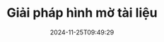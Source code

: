 ---
############################# Static ############################
layout: "family"
date:  2024-11-25T09:49:29
draft: false

product: "Watermark"
product_tag: "watermark"

lang: vi

############################# Head ############################
head_title: "Tài liệu Hình mờ C# Java Node.js Python | thêm hình mờ"
head_description: "Thêm hình mờ vào PDF, hình ảnh và tài liệu. Giải pháp đánh dấu hình mờ cho Microsoft Office, PDF, OpenDocument, Hình ảnh, v.v."

############################# Header ############################
title: "Giải pháp hình mờ tài liệu"
description:  |
  Thêm hình mờ văn bản và hình ảnh cho tài liệu và hình ảnh của bạn.

  Tìm kiếm và sửa đổi hình mờ tài liệu một cách thuận tiện.

  Nhận thông tin về hình mờ được trình bày trong tài liệu của bạn.

############################# Supported Platforms ###############################
supported_platforms:
  enable: true
  head_title: "Chọn nền tảng của bạn"
  title: "Độc lập nền tảng"
  description: "Thư viện GroupDocs.Watermark hỗ trợ các hệ điều hành và framework sau:"
  details_link_title: "Tìm hiểu thêm"

  items:
    # items loop
    - title: ".NET"
      description: GroupDocs.Watermark .NET 
      color: "blue"
      tag: "net"
      link: "/watermark/net/"
      features_link: "https://docs.groupdocs.com/watermark/net/system-requirements/"
      features:
          # features loop
          - rows: "4"
            content: |
                    .NET Framework 4.5 or higher <br> .NET Core 3.0 or higher <br> .NET 5.0 or higher
      
          # features loop
          - rows: "1"
            content: |
                    Windows <br> Linux <br> Mac OS
      
          # features loop
          - rows: "3"
            content: |
                    Microsoft Visual Studio <br> JetBrains Rider <br> Microsoft Visual Code
      
          # features loop
          - rows: "1"
            content: |
                    50+ file formats
      

    # items loop
    - title: "Java"
      description: GroupDocs.Watermark Java
      color: "red"
      tag: "java"
      link: "/watermark/java/"
      features_link: "https://docs.groupdocs.com/watermark/java/system-requirements/"
      features:
          # features loop
          - rows: "4"
            content: |
                    Java 8 or higher <br> Kotlin
      
          # features loop
          - rows: "1"
            content: |
                    Windows <br> Linux <br> Mac OS
      
          # features loop
          - rows: "3"
            content: |
                    IntelliJ IDEA <br> Eclipse <br> NetBeans
      
          # features loop
          - rows: "1"
            content: |
                    50+ file formats

    # items loop
    - title: "Node.js"
      description: GroupDocs.Watermark Node.js
      color: "green"
      tag: "nodejs-java"
      link: "/watermark/nodejs-java/"
      features_link: "https://docs.groupdocs.com/watermark/nodejs-java/system-requirements/"
      features:
          # features loop
          - rows: "4"
            content: |
                    Node.js 16+ and J2SE 8.0 (1.8)+
      
          # features loop
          - rows: "1"
            content: |
                    Windows <br> Linux <br> Mac OS
      
          # features loop
          - rows: "3"
            content: |
                    Atom <br> Visual Studio Code <br> Bất kỳ trình soạn thảo văn bản nào khác
      
          # features loop
          - rows: "1"
            content: |
                    50+ file formats

    # items loop
    - title: "Python"
      description: GroupDocs.Watermark Python
      color: "yellow"
      tag: "python-net"
      link: "/watermark/python-net/"
      features_link: "https://docs.groupdocs.com/watermark/python-net/system-requirements/"
      features:
          # features loop
          - rows: "3"
            content: |
                    Python 3.9+ and .Net 6+
      
          # features loop
          - rows: "1"
            content: |
                    Windows <br> Linux <br> Mac OS
      
          # features loop
          - rows: "4"
            content: |
                    IDLE <br> PyCharm <br> Visual Studio Code
      
          # features loop
          - rows: "1"
            content: |
                    50+ file formats

############################# Features ###############################
features:
  enable: true
  title: "Đánh giá tính năng GroupDocs.Watermark"
  description: "Thư viện được thiết kế để thêm, tìm kiếm và cập nhật các loại hình mờ khác nhau cho các định dạng tài liệu phổ biến."

  items:
    # items loop
    - icon: "protect"
      title: "Bảo vệ tệp bằng hình mờ"
      content: "Thêm hình mờ văn bản và hình ảnh vào tài liệu kinh doanh của bạn."

    # items loop
    - icon: "search"
      title: "Tìm kiếm hình mờ hiện có"
      content: "Nhận thông tin chi tiết về hình mờ được đặt trong tài liệu trước đó."

    # items loop
    - icon: "manipulate"
      title: "Thao tác hình mờ tài liệu"
      content: "Kiểm soát văn bản, kiểu dáng, hình ảnh và các tính năng hình mờ khác."

    # items loop
    - icon: "additional"
      title: "Các tính năng bổ sung khác nhau"
      content: "Nhận thông tin tài liệu, cập nhật siêu liên kết hoặc nền trang, v.v."

############################# Code samples ############################
code_samples:
  enable: true
  title: "Bảo vệ tài liệu bằng hình mờ"
  description: "GroupDocs.Watermark ví dụ mã hoạt động điển hình."
  items:
    # code sample loop
    - title: "Tạo hình mờ."
      content: |
       Để thêm hình mờ vào tài liệu, hãy cung cấp đường dẫn đến tệp đích. Bạn có nhiều tùy chọn để chọn để có được hình mờ tùy chỉnh trên một trang cụ thể.
      samples:
        - language: "C#"
          color: "blue"
          content: |
            ```csharp {style=abap}   
            // Chỉ định tài liệu sẽ được đánh dấu hình mờ
            using (Watermarker watermarker = new Watermarker("source.docx"))
            {
                // Tạo đối tượng hình mờ
                TextWatermark watermark = new TextWatermark("top secret", new Font("Arial", 36));

                // Đặt tùy chọn hình mờ
                watermark.ForegroundColor = Color.Red;
                watermark.HorizontalAlignment = HorizontalAlignment.Center;
                watermark.VerticalAlignment = VerticalAlignment.Center;

                // Thêm hình mờ và lưu tệp đã xử lý
                watermarker.Add(watermark);
                watermarker.Save("result.docx");
            }
            ```
        - language: "Java"
          color: "red"
          content: |
            ```java {style=abap}   
            // Chỉ định tài liệu sẽ được đánh dấu hình mờ
            Watermarker watermarker = new Watermarker("source.docx");

            // Tạo đối tượng hình mờ
            TextWatermark watermark = new TextWatermark("top secret", new Font("Arial", 36));

            // Đặt tùy chọn hình mờ
            watermark.setForegroundColor(Color.getRed());
            watermark.setHorizontalAlignment(HorizontalAlignment.Center);
            watermark.setVerticalAlignment(VerticalAlignment.Center);

            // Thêm hình mờ và lưu tệp đã xử lý
            watermarker.add(watermark);
            watermarker.save("result.docx");
            watermarker.close();
            ```
        - language: "TypeScript"
          color: "green"
          content: |
            ```javascript {style=abap}  
            // Chỉ định tài liệu sẽ được đánh dấu hình mờ
            const watermarker = new Watermarker("source.docx");

            // Tạo đối tượng hình mờ
            const watermark = new TextWatermark("top secret", new Font("Arial", 36));

            // Đặt tùy chọn hình mờ
            watermark.setForegroundColor(Color.getRed());
            watermark.setHorizontalAlignment(HorizontalAlignment.Center);
            watermark.setVerticalAlignment(VerticalAlignment.Center);

            // Thêm hình mờ và lưu tệp đã xử lý
            watermarker.add(watermark);
            watermarker.save("result.docx");
            ```
        - language: "Python"
          color: "yellow"
          content: |
            ```python {style=abap}  
            def run():
                # Chỉ định tài liệu sẽ được đánh dấu hình mờ
                with groupdocs.watermark.Watermarker("source.docx") as watermarker:
                    font = groupdocs.watermark.watermarks.Font("Arial", 36.0)

                    # Tạo đối tượng hình mờ
                    watermark = groupdocs.watermark.watermarks.TextWatermark("top secret", font)

                    # Đặt tùy chọn hình mờ
                    watermark.foreground_color = groupdocs.watermark.watermarks.Color.red;
                    watermark.horizontal_alignment = groupdocs.watermark.common.HorizontalAlignment.CENTER
                    watermark.vertical_alignment = groupdocs.watermark.common.VerticalAlignment.CENTER

                    # Thêm hình mờ và lưu tệp đã xử lý
                    watermarker.add(watermark)
                    watermarker.save("result.docx")
            ```


############################# Supported Formats ###############################
formats:
  enable: true
  title: "50+ định dạng tệp được hỗ trợ"
  description: "GroupDocs.Watermark cung cấp hình mờ cho các định dạng tài liệu và tệp phổ biến."

############################# Metrics ###############################
metrics:
  enable: true
  title: "Dữ liệu thống kê thư viện của chúng tôi"
  description: "Đi sâu vào các chỉ số chính, tiết lộ thông tin chi tiết về thành tích, tác động và tăng trưởng của chúng tôi."

  items:
    # items loop
    - number: "50+"
      title: "Các định dạng được hỗ trợ"
      content: "Thư viện có thể xử lý hơn 50 định dạng tệp phổ biến nhất."

    # items loop
    - number: "500k"
      title: "NuGet lượt tải"
      content: "GroupDocs.Watermark for .NET là một thư viện phổ biến với hơn 500.000 lượt tải xuống trên NuGet."

    # items loop
    - number: "15k"
      title: "Tải xuống Maven"
      content: "Với hơn 15K lượt tải xuống trên Maven, GroupDocs.Watermark là một lựa chọn phổ biến cho Java nhà phát triển."

    # items loop
    - number: "140+"
      title: "Khách hàng hài lòng"
      content: "Các nhà phát triển cá nhân và các công ty hàng đầu trên toàn thế giới thích thư viện của chúng tôi để xây dựng các giải pháp sáng tạo."


############################# Customers ###############################
customers:
  enable: true
  title: "Khách hàng hài lòng của chúng tôi"
  description: "GroupDocs thư viện được sử dụng bởi các thương hiệu nổi tiếng và nổi tiếng trên toàn thế giới."

  items:
    # items loop
    - title: "BenQ Corporation"
      logo: "benq"
      
    # items loop
    - title: "Nasdaq Stock Market"
      logo: "nasdaq"
      
    # items loop
    - title: "AT&T Inc."
      logo: "att"
      
    # items loop
    - title: "Customer logo AstraZeneca"
      logo: "astrazeneca"
      
    # items loop
    - title: "Central Bank of Argentina"
      logo: "argentinacentralbank"
      
    # items loop
    - title: "Roche Holding AG"
      logo: "roche"
      
    # items loop
    - title: "Capita"
      logo: "capita"
      
    # items loop
    - title: "Axa S.A."
      logo: "axa"
      
    # items loop
    - title: "Instructure Inc."
      logo: "instructure"
      
    # items loop
    - title: "Wipro"
      logo: "wipro"


############################# Actions ###############################
actions:
  enable: true
  title: "Sẵn sàng để bắt đầu?"
  description: "Dùng thử GroupDocs.Watermark tính năng miễn phí trên nền tảng của bạn"

  items:
    # items loop
    - title: ".NET"
      color: "blue"
      link: "/watermark/net/"

    # items loop
    - title: "Java"
      color: "red"
      link: "/watermark/java/"

    # items loop
    - title: "Node.js"
      color: "green"
      link: "/watermark/nodejs-java/"      

############################# FAQ ###############################
faq:
  enable: true
  title: "Câu hỏi thường gặp"
  description: "Kiểm tra các câu hỏi thường gặp của chúng tôi"

  items:
    # items loop
    - question: "Thư viện bên ngoài có yêu cầu bởi GroupDocs.Watermark để thao tác tài liệu không?"
      answer: "GroupDocs.Watermark hoạt động độc lập, không cần phần mềm của bên thứ ba như Adobe Acrobat, Microsoft Office, v.v."

    # items loop
    - question: "Tôi có thể kiểm tra GroupDocs.Watermark tính năng trước khi mua không?"
      answer: "Có, GroupDocs.Watermark cung cấp bản dùng thử miễn phí! Cài đặt nó và dùng thử, nhưng hãy nhớ: Phiên bản dùng thử thêm 'huy hiệu dùng thử' vào tài liệu của bạn, chỉ 3 trang đầu tiên được xử lý. Bạn muốn trải nghiệm đầy đủ? Nhận giấy phép tạm thời 30 ngày miễn phí cho đầy đủ chức năng. Xem chi tiết trong [giấy phép tạm thời](https://purchase.groupdocs.com/temporary-license/)."

    # items loop
    - question: "Những loại giấy phép nào được cung cấp?"
      answer: "Cần giấy phép GroupDocs.Watermark? Chúng tôi có những lựa chọn! Chọn từ các giấy phép dựa trên nhiều tùy chọn. Số lượng nhà phát triển trong nhóm của bạn Các vị trí triển khai như văn phòng đơn lẻ hoặc nơi làm việc từ xa. Phân phối khách hàng cuối có cần chia sẻ SDK/API với khách hàng không? Ngoài ra, có giấy phép sử dụng hàng tháng: Chỉ thanh toán cho những gì bạn sử dụng với các gói tính phí. Lặn sâu hơn và tìm ra [giá hoàn hảo](https://purchase.groupdocs.com/pricing/watermark/net/)."

############################# Cloud Links ###############################
cloud_links:
  enable: true
  title: "GroupDocs.Watermark API mã thấp"
  description: "Thêm hình mờ vào tệp bằng ứng dụng của bạn bằng cách sử dụng API REST dựa trên đám mây của chúng tôi."
  
  items:
    # items loop
    - title: "GroupDocs.Watermark Cloud for cURL"
      content: "Sử dụng API cURL REST ful để tạo hình mờ PDF, Word, Excel, PowerPoint, JPEG và các định dạng tệp phổ biến khác."
      icon: "groupdocs_watermark-for-curl"
      link: "https://products.groupdocs.cloud/watermark/curl"

    # items loop
    - title: "GroupDocs.Watermark Cloud for .NET"
      content: "Hỗ trợ .NET ứng dụng của bạn với các tính năng tạo hình mờ tài liệu bằng Cloud SDK cho .NET. Tự bảo vệ tài liệu kinh doanh của bạn."
      icon: "groupdocs_watermark-for-net"
      link: "https://products.groupdocs.cloud/watermark/net"

    # items loop
    - title: "GroupDocs.Watermark Cloud for Java"
      content: "GroupDocs.Watermark SDK được thiết kế cho Java cung cấp khả năng mới cho Java ứng dụng và tệp doanh nghiệp của bạn."
      icon: "groupdocs_watermark-for-java"
      link: "https://products.groupdocs.cloud/watermark/java"

############################# App links ###############################
app_links:
  enable: true
  title: "GroupDocs.Watermark Ứng dụng web"
  description: "GroupDocs cấp quyền truy cập vào ứng dụng web để thêm hình mờ vào tài liệu của bạn. Hơn 50 định dạng tệp phổ biến có thể được đánh dấu trong trình duyệt yêu thích của bạn MIỄN PHÍ."

  items:
    # items loop
    - title: "GroupDocs.Watermark Total"
      content: "Công cụ trực tuyến để thêm hình mờ vào tài liệu từ bất kỳ thiết bị nào."
      icon: "groupdocs_watermark-app"
      link: "https://products.groupdocs.app/watermark/total"

    # items loop
    - title: "GroupDocs.Watermark DOCX"
      content: "Hình mờ MS Word DOCX trực tuyến."
      icon: "groupdocs_words-app"
      link: "https://products.groupdocs.app/watermark/docx"

    # items loop
    - title: "GroupDocs.Watermark PDF"
      content: "Bảo vệ PDF tài liệu trực tuyến."
      icon: "groupdocs_pdf-app"
      link: "https://products.groupdocs.app/watermark/pdf"


      


---
